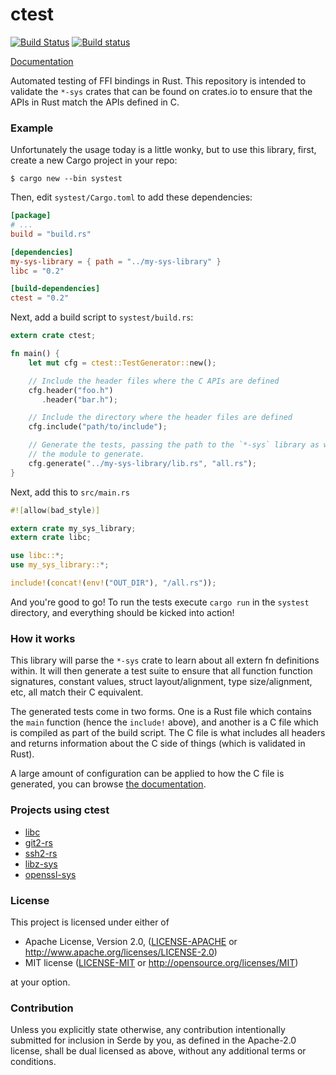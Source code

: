 # ctest

[![Build Status](https://travis-ci.org/alexcrichton/ctest.svg?branch=master)](https://travis-ci.org/alexcrichton/ctest)
[![Build status](https://ci.appveyor.com/api/projects/status/akjf8gn5pem05iyw?svg=true)](https://ci.appveyor.com/project/alexcrichton/ctest)

[Documentation][dox]

[dox]: https://docs.rs/ctest

Automated testing of FFI bindings in Rust. This repository is intended to
validate the `*-sys` crates that can be found on crates.io to ensure that the
APIs in Rust match the APIs defined in C.

### Example

Unfortunately the usage today is a little wonky, but to use this library, first,
create a new Cargo project in your repo:

```
$ cargo new --bin systest
```

Then, edit `systest/Cargo.toml` to add these dependencies:

```toml
[package]
# ...
build = "build.rs"

[dependencies]
my-sys-library = { path = "../my-sys-library" }
libc = "0.2"

[build-dependencies]
ctest = "0.2"
```

Next, add a build script to `systest/build.rs`:

```rust
extern crate ctest;

fn main() {
    let mut cfg = ctest::TestGenerator::new();

    // Include the header files where the C APIs are defined
    cfg.header("foo.h")
       .header("bar.h");

    // Include the directory where the header files are defined
    cfg.include("path/to/include");

    // Generate the tests, passing the path to the `*-sys` library as well as
    // the module to generate.
    cfg.generate("../my-sys-library/lib.rs", "all.rs");
}

```

Next, add this to `src/main.rs`

```rust
#![allow(bad_style)]

extern crate my_sys_library;
extern crate libc;

use libc::*;
use my_sys_library::*;

include!(concat!(env!("OUT_DIR"), "/all.rs"));
```

And you're good to go! To run the tests execute `cargo run` in the `systest`
directory, and everything should be kicked into action!

### How it works

This library will parse the `*-sys` crate to learn about all extern fn
definitions within. It will then generate a test suite to ensure that all
function function signatures, constant values, struct layout/alignment, type
size/alignment, etc, all match their C equivalent.

The generated tests come in two forms. One is a Rust file which contains the
`main` function (hence the `include!` above), and another is a C file which is
compiled as part of the build script. The C file is what includes all headers
and returns information about the C side of things (which is validated in Rust).

A large amount of configuration can be applied to how the C file is generated,
you can browse [the documentation][dox].

### Projects using ctest

* [libc](https://github.com/rust-lang/libc)
* [git2-rs](https://github.com/alexcrichton/git2-rs)
* [ssh2-rs](https://github.com/alexcrichton/ssh2-rs)
* [libz-sys](https://github.com/alexcrichton/libz-sys)
* [openssl-sys](https://github.com/sfackler/rust-openssl)

### License

This project is licensed under either of

 * Apache License, Version 2.0, ([LICENSE-APACHE](LICENSE-APACHE) or
   http://www.apache.org/licenses/LICENSE-2.0)
 * MIT license ([LICENSE-MIT](LICENSE-MIT) or
   http://opensource.org/licenses/MIT)

at your option.

### Contribution

Unless you explicitly state otherwise, any contribution intentionally submitted
for inclusion in Serde by you, as defined in the Apache-2.0 license, shall be
dual licensed as above, without any additional terms or conditions.
